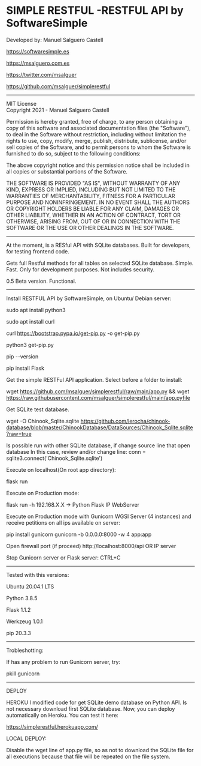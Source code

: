 
# SIMPLE RESTFUL -RESTFUL API by SoftwareSimple         
Developed by: Manuel Salguero Castell  

https://softwaresimple.es

https://msalguero.com.es

https://twitter.com/msalguer

https://github.com/msalguer/simplerestful


--------------------------------------------------------

MIT License                                 
Copyright 2021 - Manuel Salguero Castell

Permission is hereby granted, free of charge, to any person obtaining a copy of this software and associated documentation files (the "Software"), to deal in the Software without restriction, including without limitation the rights to use, copy, modify, merge, publish, distribute, sublicense, and/or sell copies of the Software, and to permit persons to whom the Software is furnished to do so, subject to the following conditions:

The above copyright notice and this permission notice shall be included in all copies or substantial portions of the Software.

THE SOFTWARE IS PROVIDED "AS IS", WITHOUT WARRANTY OF ANY KIND, EXPRESS OR IMPLIED, INCLUDING BUT NOT LIMITED TO THE WARRANTIES OF MERCHANTABILITY, FITNESS FOR A PARTICULAR PURPOSE AND NONINFRINGEMENT. IN NO EVENT SHALL THE AUTHORS OR COPYRIGHT HOLDERS BE LIABLE FOR ANY CLAIM, DAMAGES OR OTHER LIABILITY, WHETHER IN AN ACTION OF CONTRACT, TORT OR OTHERWISE, ARISING FROM, OUT OF OR IN CONNECTION WITH THE SOFTWARE OR THE USE OR OTHER DEALINGS IN THE SOFTWARE.

--------------------------------------------------------

At the moment, is a RESful API with SQLite databases. Built for developers, for testing frontend code.

Gets full Restful methods for all tables on selected SQLite database. Simple. Fast. Only for development purposes. Not includes security.

0.5 Beta version. Functional.

--------------------------------------

Install RESTFUL API by SoftwareSimple, on Ubuntu/ Debian server:

sudo apt install python3

sudo apt install curl

curl https://bootstrap.pypa.io/get-pip.py -o get-pip.py

python3 get-pip.py

pip --version

pip install Flask

Get the simple RESTFul API application. Select before a folder to install:

wget https://github.com/msalguer/simplerestful/raw/main/app.py && wget https://raw.githubusercontent.com/msalguer/simplerestful/main/app.pyfile

Get SQLite test database.

wget -O Chinook_Sqlite.sqlite https://github.com/lerocha/chinook-database/blob/master/ChinookDatabase/DataSources/Chinook_Sqlite.sqlite?raw=true

Is possible run with other SQLite database, if change source line that open database
In this case, review and/or change line: conn = sqlite3.connect('Chinook_Sqlite.sqlite')

Execute on localhost(On root app directory):

flask run

Execute on Production mode:

flask run -h 192.168.X.X -> Python Flask IP WebServer

Execute on Production mode with Gunicorn WGSI Server (4 instances) and receive petitions on all ips available on server:

pip install gunicorn
gunicorn -b 0.0.0.0:8000 -w 4 app:app

Open firewall port (if proceed)
http://localhost:8000/api OR IP server

Stop Gunicorn server or Flask server:
CTRL+C

---------
Tested with this versions:

Ubuntu 20.04.1 LTS

Python 3.8.5

Flask 1.1.2

Werkzeug 1.0.1

pip 20.3.3

--------

Trobleshotting:

If has any problem to run Gunicorn server, try:

pkill gunicorn

----------
DEPLOY

HEROKU
I modified code for get SQLite demo database on Python API. Is not necessary download first SQLite database. Now, you can deploy automatically on Heroku. You can test it here:

https://simplerestful.herokuapp.com/

LOCAL DEPLOY:

Disable the wget line of app.py file, so as not to download the SQLite file for all executions because that file will be repeated on the file system.
